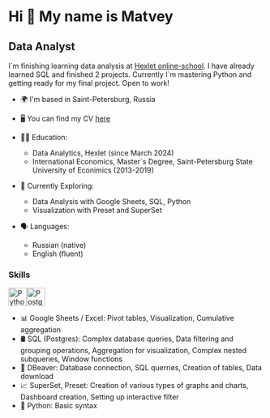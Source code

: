 Hi 👋 My name is Matvey
==============================

Data Analyst
------------

I\`m finishing learning data analysis at [Hexlet online-school](https://ru.hexlet.io/). I have already learned SQL and finished 2 projects. Currently I`m mastering Python and getting ready for my final project. Open to work!

* 🌍  I'm based in Saint-Petersburg, Russia
* 🖥️  You can find my CV [here](https://cv.hexlet.io/ru/resumes/4024)

* 👨‍🎓 Education:
  * Data Analytics, Hexlet (since March 2024)
  * International Economics, Master`s Degree, Saint-Petersburg State University of Econimics (2013-2019)
  
* 🔭 Currently Exploring:
  
  * Data Analysis with Google Sheets, SQL, Python
  * Visualization with Preset and SuperSet

* 🗣️ Languages:
  * Russian (native)
  * English (fluent)

### Skills

<p align="left">
<a href="https://www.python.org/" target="_blank" rel="noreferrer"><img src="https://raw.githubusercontent.com/danielcranney/readme-generator/main/public/icons/skills/python-colored.svg" width="36" height="36" alt="Python" /></a><a href="https://www.postgresql.org/" target="_blank" rel="noreferrer"><img src="https://raw.githubusercontent.com/danielcranney/readme-generator/main/public/icons/skills/postgresql-colored.svg" width="36" height="36" alt="PostgreSQL" /></a>
</p>

* 📊 Google Sheets / Excel: Pivot tables, Visualization, Cumulative aggregation
* 🛢️ SQL (Postgres): Complex database queries, Data filtering and grouping operations, Aggregation for visualization, Complex nested subqueries, Window functions
* 🦫 DBeaver: Database connection, SQL querries, Creation of tables, Data download
* 📈 SuperSet, Preset: Creation of various types of graphs and charts, Dashboard creation, Setting up interactive filter
* 🐍 Python: Basic syntax
